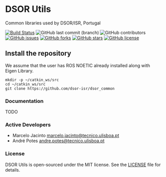 # DSOR Utils
Common libraries used by DSOR/ISR, Portugal


[![Build Status](https://ci.dsor.isr.tecnico.ulisboa.pt/buildStatus/icon?job=GitHub+DSOR%2Fdsor_utils%2Fmain)](https://ci.dsor.isr.tecnico.ulisboa.pt/job/GitHub%20DSOR/job/dsor_utils/job/main/)
![GitHub last commit (branch)](https://img.shields.io/github/last-commit/dsor-isr/dsor_utils/main)
![GitHub contributors](https://img.shields.io/github/contributors/dsor-isr/dsor_utils)
[![GitHub issues](https://img.shields.io/github/issues/dsor-isr/dsor_utils)](https://github.com/dsor-isr/dsor_utils/issues)
[![GitHub forks](https://img.shields.io/github/forks/dsor-isr/dsor_utils)](https://github.com/dsor-isr/dsor_utils/network)
[![GitHub stars](https://img.shields.io/github/stars/dsor-isr/dsor_utils)](https://github.com/dsor-isr/dsor_utils/stargazers)
[![GitHub license](https://img.shields.io/github/license/dsor-isr/dsor_utils)](https://github.com/dsor-isr/dsor_utils/blob/main/LICENSE)

## Install the repository
We assume that the user has ROS NOETIC already installed along with Eigen Library.
```
mkdir -p ~/catkin_ws/src
cd ~/catkin_ws/src
git clone https://github.com/dsor-isr/dsor_common
```

### Documentation
TODO

### Active Developers
- Marcelo Jacinto <marcelo.jacinto@tecnico.ulisboa.pt>
- André Potes <andre.potes@tecnico.ulisboa.pt>

### License
DSOR Utils is open-sourced under the MIT license. See the [LICENSE](LICENSE) file for details.
